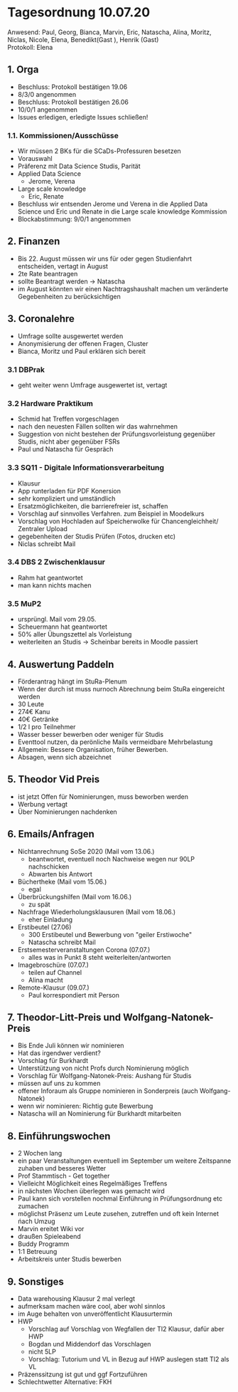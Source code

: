 ---
---

# Tagesordnung 10.07.20

Anwesend: Paul, Georg, Bianca, Marvin, Eric, Natascha, Alina, Moritz, Niclas, Nicole, Elena, Benedikt(Gast ), Henrik (Gast)  
Protokoll: Elena

## 1. Orga
  * Beschluss: Protokoll bestätigen 19.06
  * 8/3/0 angenommen
  * Beschluss: Protokoll bestätigen 26.06
  * 10/0/1 angenommen
  * Issues erledigen, erledigte Issues schließen!

### 1.1. Kommissionen/Ausschüsse
  * Wir müssen 2 BKs für die SCaDs-Professuren besetzen
  * Vorauswahl
  * Präferenz mit Data Science Studis, Parität
  * Applied Data Science
    * Jerome, Verena
  * Large scale knowledge
    * Eric, Renate
  * Beschluss wir entsenden Jerome und Verena in die Applied Data Science und Eric und Renate in die Large scale knowledge Kommission
  * Blockabstimmung: 9/0/1 angenommen

## 2. Finanzen 
  * Bis 22. August müssen wir uns für oder gegen Studienfahrt entscheiden, vertagt in August
  * 2te Rate beantragen 
  * sollte Beantragt werden -> Natascha
  * im August könnten wir einen Nachtragshaushalt machen um veränderte Gegebenheiten zu berücksichtigen

## 3. Coronalehre
  * Umfrage sollte ausgewertet werden
  * Anonymisierung der offenen Fragen, Cluster
  * Bianca, Moritz und Paul erklären sich bereit

### 3.1 DBPrak
  * geht weiter wenn Umfrage ausgewertet ist, vertagt

### 3.2 Hardware Praktikum
  * Schmid hat Treffen vorgeschlagen
  * nach den neuesten Fällen sollten wir das wahrnehmen
  * Suggestion von nicht bestehen der Prüfungsvorleistung gegenüber Studis, nicht aber gegenüber FSRs
  * Paul und Natascha für Gespräch 

### 3.3 SQ11 - Digitale Informationsverarbeitung
  * Klausur
  * App runterladen für PDF Konersion
  * sehr kompliziert und umständlich
  * Ersatzmöglichkeiten, die barrierefreier ist, schaffen
  * Vorschlag auf sinnvolles Verfahren. zum Beispiel in Moodelkurs
  * Vorschlag von Hochladen auf Speicherwolke für Chancengleichheit/ Zentraler Upload
  * gegebenheiten der Studis Prüfen (Fotos, drucken etc) 
  * Niclas schreibt Mail

### 3.4 DBS 2 Zwischenklausur
  * Rahm hat geantwortet
  * man kann nichts machen

### 3.5 MuP2
  * ursprüngl. Mail vom 29.05.
  * Scheuermann hat geantwortet
  * 50% aller Übungszettel als Vorleistung
  * weiterleiten an Studis -> Scheinbar bereits in Moodle passiert

## 4. Auswertung Paddeln
  * Förderantrag hängt im StuRa-Plenum
  * Wenn der durch ist muss nurnoch Abrechnung beim StuRa eingereicht werden
  * 30 Leute
  * 274€ Kanu
  * 40€ Getränke
  * 1/2 l pro Teilnehmer
  * Wasser besser bewerben oder weniger für Studis
  * Eventtool nutzen, da perönliche Mails vermeidbare Mehrbelastung
  * Allgemein: Bessere Organisation, früher Bewerben.
  * Absagen, wenn sich abzeichnet 

## 5. Theodor Vid Preis
  * ist jetzt Offen für Nominierungen, muss beworben werden
  * Werbung vertagt
  * Über Nominierungen nachdenken

## 6. Emails/Anfragen
  * Nichtanrechnung SoSe 2020 (Mail vom 13.06.)
    * beantwortet, eventuell noch Nachweise wegen nur 90LP nachschicken
    * Abwarten bis Antwort
  * Büchertheke (Mail vom 15.06.)
    * egal
  * Überbrückungshilfen (Mail vom 16.06.)
    * zu spät
  * Nachfrage Wiederholungsklausuren (Mail vom 18.06.)
    * eher Einladung
  * Erstibeutel (27.06)
    * 300 Erstibeutel und Bewerbung von "geiler Erstiwoche"
    * Natascha schreibt Mail
  * Erstsemesterveranstaltungen Corona (07.07.)
    * alles was in Punkt 8 steht weiterleiten/antworten
  * Imagebroschüre (07.07.)
    * teilen auf Channel
    * Alina macht
  * Remote-Klausur (09.07.)
  	* Paul korrespondiert mit Person

## 7. Theodor-Litt-Preis und Wolfgang-Natonek-Preis
  * Bis Ende Juli können wir nominieren
  * Hat das irgendwer verdient?
  * Vorschlag für Burkhardt
  * Unterstützung von nicht Profs durch Nominierung möglich
  * Vorschlag für Wolfgang-Natonek-Preis: Aushang für Studis
  * müssen auf uns zu kommen
  * offener Inforaum als Gruppe nominieren in Sonderpreis (auch Wolfgang-Natonek)
  * wenn wir nominieren: Richtig gute Bewerbung
  * Natascha will an Nominierung für Burkhardt mitarbeiten

## 8. Einführungswochen
  * 2 Wochen lang
  * ein paar Veranstaltungen eventuell im September um weitere Zeitspanne zuhaben und besseres Wetter
  * Prof Stammtisch - Get together
  * Vielleicht Möglichkeit eines Regelmäßiges Treffens 
  * in nächsten Wochen überlegen was gemacht wird
  * Paul kann sich vorstellen nochmal Einführung in Prüfungsordnung etc zumachen
  * möglichst Präsenz um Leute zusehen, zutreffen und oft kein Internet ńach Umzug
  * Marvin ereitet Wiki vor
  * draußen Spieleabend 
  * Buddy Programm 
  * 1:1 Betreuung
  * Arbeitskreis unter Studis bewerben

## 9. Sonstiges
  * Data warehousing Klausur 2 mal verlegt
  * aufmerksam machen wäre cool, aber wohl sinnlos
  * im Auge behalten von unveröffentlicht Klausurtermin
  * HWP
    * Vorschlag auf Vorschlag von Wegfallen der TI2 Klausur, dafür aber HWP 
    * Bogdan und Middendorf das Vorschlagen
    * nicht 5LP
    * Vorschlag: Tutorium und VL in Bezug auf HWP auslegen statt TI2 als VL
  * Präzenssitzung ist gut und ggf Fortzuführen
  * Schlechtwetter Alternative: FKH